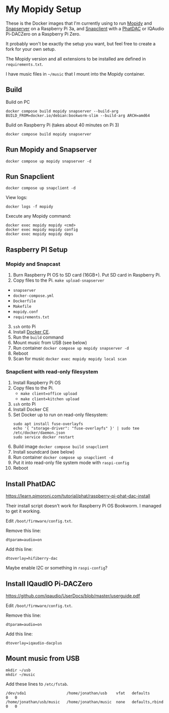 My Mopidy Setup
===============

These is the Docker images that I'm currently using to run [Mopidy](https://www.mopidy.com/) and [Snapserver](https://github.com/badaix/snapcast) on a Raspberry Pi 3a, and [Snapclient](https://github.com/badaix/snapcast) with a
[PhatDAC](https://shop.pimoroni.com/products/phat-dac) or IQAudio Pi-DACZero on a Raspberry Pi Zero.

It probably won't be exactly the setup you want, but feel free to create a fork for your own setup.

The Mopidy version and all extensions to be installed are defined in `requirements.txt`.

I have music files in `~/music` that I mount into the Mopidy container.


Build
-----

Build on PC

    docker compose build mopidy snapserver --build-arg BUILD_FROM=docker.io/debian:bookworm-slim --build-arg ARCH=amd64

Build on Raspberry Pi (takes about 40 minutes on Pi 3)

    docker compose build mopidy snapserver

Run Mopidy and Snapserver
-------------------------

    docker compose up mopidy snapserver -d

Run Snapclient
--------------

    docker compose up snapclient -d

View logs:

    docker logs -f mopidy

Execute any Mopidy command:

    docker exec mopidy mopidy <cmd>
    docker exec mopidy mopidy config
    docker exec mopidy mopidy deps


Raspberry PI Setup
------------------

### Mopidy and Snapcast

1. Burn Raspberry PI OS to SD card (16GB+). Put SD card in Raspberry Pi.
3. Copy files to the Pi. `make upload-snapserver`
  * `snapserver`
  * `docker-compose.yml`
  * `Dockerfile`
  * `Makefile`
  * `mopidy.conf`
  * `requirements.txt`
3. `ssh` onto Pi 
4. Install [Docker CE](https://docs.docker.com/engine/install/ubuntu/#install-using-the-convenience-script).
5. Run the `build` command
6. Mount music from USB (see below)
7. Run container `docker compose up mopidy snapserver -d`
8. Reboot
9. Scan for music `docker exec mopidy mopidy local scan`

### Snapclient with read-only filesystem

1. Install Raspberry Pi OS
2. Copy files to the Pi.
   * `make client=office upload`
   * `make client=kitchen upload`
3. `ssh` onto Pi
4. Install Docker CE
5. Set Docker up to run on read-only filesystem:
   ```
   sudo apt install fuse-overlayfs
   echo '{ "storage-driver": "fuse-overlayfs" }' | sudo tee /etc/docker/daemon.json
   sudo service docker restart
   ```
6. Build image `docker compose build snapclient`
7. Install soundcard (see below)
8. Run container `docker compose up snapclient -d`
9. Put it into read-only file system mode with `raspi-config`
10. Reboot


Install PhatDAC
---------------

https://learn.pimoroni.com/tutorial/phat/raspberry-pi-phat-dac-install

Their install script doesn't work for Raspberry Pi OS Bookworm. I managed to get it working.

Edit `/boot/firmware/config.txt`.

Remove this line:

    dtparam=audio=on

Add this line:

    dtoverlay=hifiberry-dac

Maybe enable I2C or something in `raspi-config`?


Install IQaudIO Pi-DACZero
--------------------------

https://github.com/iqaudio/UserDocs/blob/master/userguide.pdf

Edit `/boot/firmware/config.txt`.

Remove this line:

    dtparam=audio=on

Add this line:

    dtoverlay=iqaudio-dacplus


Mount music from USB
--------------------

    mkdir ~/usb
    mkdir ~/music

Add these lines to `/etc/fstab`.

    /dev/sda1                  /home/jonathan/usb    vfat   defaults         0   0
    /home/jonathan/usb/music   /home/jonathan/music  none   defaults,rbind   0   0
